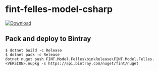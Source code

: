 # fint-felles-model-csharp

 [ ![Download](https://api.bintray.com/packages/fint/nuget/FINT.Model.Felles/images/download.svg) ](https://bintray.com/fint/nuget/FINT.Model.Felles/_latestVersion)


## Pack and deploy to Bintray
```
$ dotnet build -c Release
$ dotnet pack -c Release
dotnet nuget push FINT.Model.Felles\bin\Release\FINT.Model.Felles.<VERSION>.nupkg -s https://api.bintray.com/nuget/fint/nuget
```